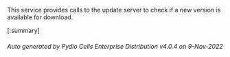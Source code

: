 






This service provides calls to the update server to check if a new version is available for download.

[:summary]

###### Auto generated by Pydio Cells Enterprise Distribution v4.0.4 on 9-Nov-2022
